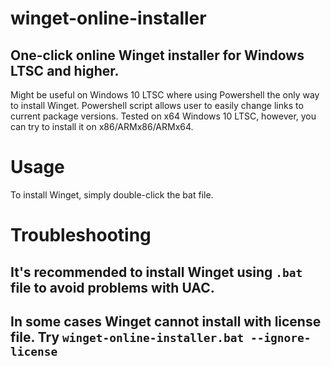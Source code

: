 # winget-online-installer
## One-click online Winget installer for Windows LTSC and higher.
Might be useful on Windows 10 LTSC where using Powershell the only way to install Winget.
Powershell script allows user to easily change links to current package versions.
Tested on x64 Windows 10 LTSC, however, you can try to install it on x86/ARMx86/ARMx64.
# Usage
To install Winget, simply double-click the bat file.
# Troubleshooting
## It's recommended to install Winget using `.bat` file to avoid problems with UAC.
## In some cases Winget cannot install with license file. Try `winget-online-installer.bat --ignore-license`
